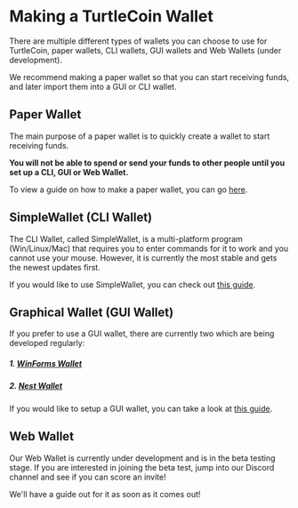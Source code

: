 # Making a TurtleCoin Wallet

There are multiple different types of wallets you can choose to use for TurtleCoin, paper wallets, CLI wallets, GUI wallets and Web Wallets (under development).

We recommend making a paper wallet so that you can start receiving funds, and later import them into a GUI or CLI wallet.

## Paper Wallet

The main purpose of a paper wallet is to quickly create a wallet to start receiving funds.

**You will not be able to spend or send your funds to other people until you set up a CLI, GUI or Web Wallet.**

To view a guide on how to make a paper wallet, you can go [here](Making-a-Paper-Wallet).

## SimpleWallet (CLI Wallet)

The CLI Wallet, called SimpleWallet, is a multi-platform program (Win/Linux/Mac) that requires you to enter commands for it to work and you cannot use your mouse. However, it is currently the most stable and gets the newest updates first.

If you would like to use SimpleWallet, you can check out [this guide](Using-Simplewallet).

## Graphical Wallet (GUI Wallet)

If you prefer to use a GUI wallet, there are currently two which are being developed regularly:

##### 1. [WinForms Wallet](https://github.com/turtlecoin/turtle-wallet-xamarin)

##### 2. [Nest Wallet](https://github.com/turtlecoin/turtle-wallet-go)

If you would like to setup a GUI wallet, you can take a look at [this guide](Making-a-GUI-Wallet).

## Web Wallet

Our Web Wallet is currently under development and is in the beta testing stage. If you are interested in joining the beta test, jump into our Discord channel and see if you can score an invite!

We'll have a guide out for it as soon as it comes out!

